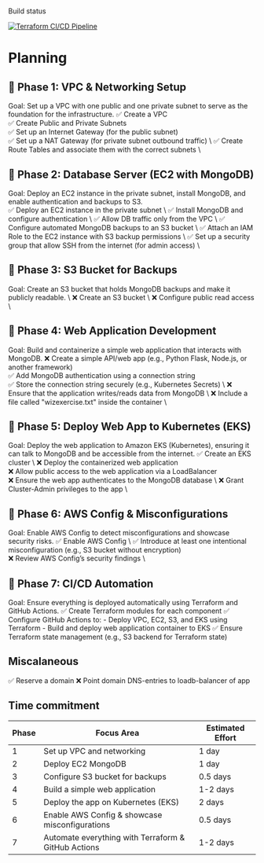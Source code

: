 
#
Build status

[![Terraform CI/CD Pipeline](https://github.com/Vince-Nieuw/TechChallenge/actions/workflows/terraform-ci.yml/badge.svg?branch=main)](https://github.com/Vince-Nieuw/TechChallenge/actions/workflows/terraform-ci.yml)

# Planning

## 🔹 Phase 1: VPC & Networking Setup
Goal: Set up a VPC with one public and one private subnet to serve as the foundation for the infrastructure.
✅ Create a VPC  
✅ Create Public and Private Subnets  
✅ Set up an Internet Gateway (for the public subnet)  
✅ Set up a NAT Gateway (for private subnet outbound traffic) \ 
✅ Create Route Tables and associate them with the correct subnets \

## 🔹 Phase 2: Database Server (EC2 with MongoDB)
Goal: Deploy an EC2 instance in the private subnet, install MongoDB, and enable authentication and backups to S3. \
✅ Deploy an EC2 instance in the private subnet \ 
✅ Install MongoDB and configure authentication \ 
✅ Allow DB traffic only from the VPC \ 
✅ Configure automated MongoDB backups to an S3 bucket \ 
✅ Attach an IAM Role to the EC2 instance with S3 backup permissions \ 
✅ Set up a security group that allow  SSH from the internet (for admin access) \

## 🔹 Phase 3: S3 Bucket for Backups
Goal: Create an S3 bucket that holds MongoDB backups and make it publicly readable. \ 
❌ Create an S3 bucket \ 
❌ Configure public read access \ 

## 🔹 Phase 4: Web Application Development
Goal: Build and containerize a simple web application that interacts with MongoDB.
❌ Create a simple API/web app (e.g., Python Flask, Node.js, or another framework) \
✅ Add MongoDB authentication using a connection string \
✅ Store the connection string securely (e.g., Kubernetes Secrets) \ 
❌ Ensure that the application writes/reads data from MongoDB \ 
❌ Include a file called "wizexercise.txt" inside the container \ 

## 🔹 Phase 5: Deploy Web App to Kubernetes (EKS)
Goal: Deploy the web application to Amazon EKS (Kubernetes), ensuring it can talk to MongoDB and be accessible from the internet. 
✅ Create an EKS cluster \ 
❌ Deploy the containerized web application \
❌ Allow public access to the web application via a LoadBalancer \
❌ Ensure the web app authenticates to the MongoDB database \ 
❌ Grant Cluster-Admin privileges to the app \

## 🔹 Phase 6: AWS Config & Misconfigurations
Goal: Enable AWS Config to detect misconfigurations and showcase security risks.
✅ Enable AWS Config \ 
✅ Introduce at least one intentional misconfiguration (e.g., S3 bucket without encryption) \
❌ Review AWS Config’s security findings \

## 🔹 Phase 7: CI/CD Automation
Goal: Ensure everything is deployed automatically using Terraform and GitHub Actions.
✅ Create Terraform modules for each component
✅ Configure GitHub Actions to:
    - Deploy VPC, EC2, S3, and EKS using Terraform
    - Build and deploy web application container to EKS
✅ Ensure Terraform state management (e.g., S3 backend for Terraform state)

## Miscalaneous
✅ Reserve a domain
❌ Point domain DNS-entries to loadb-balancer of app



## Time commitment
| Phase | Focus Area                                      | Estimated Effort |
|-------|-----------------------------------------------|------------------|
| 1     | Set up VPC and networking                     | 1 day            |
| 2     | Deploy EC2 MongoDB                            | 1 day            |
| 3     | Configure S3 bucket for backups               | 0.5 days         |
| 4     | Build a simple web application                | 1-2 days         |
| 5     | Deploy the app on Kubernetes (EKS)           | 2 days           |
| 6     | Enable AWS Config & showcase misconfigurations | 0.5 days         |
| 7     | Automate everything with Terraform & GitHub Actions | 1-2 days  |



